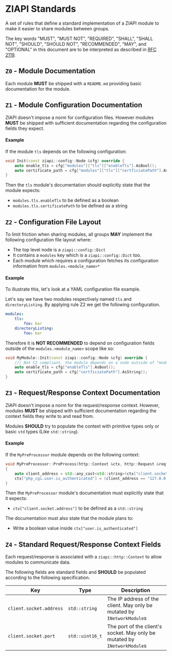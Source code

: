 # ZIAPI Standards

A set of rules that define a standard implementation of a ZIAPI module to make it easier to share modules between groups.

The key words "MUST", "MUST NOT", "REQUIRED", "SHALL", "SHALL NOT", "SHOULD", "SHOULD NOT", "RECOMMENDED", "MAY", and "OPTIONAL" in this document are to be interpreted as described in [RFC 2119](https://datatracker.ietf.org/doc/html/rfc2119).

## `Z0` - Module Documentation

Each module **MUST** be shipped with a `README.md` providing basic documentation for the module.

## `Z1` - Module Configuration Documentation

ZIAPI doesn't impose a norm for configuration files. However modules **MUST** be shipped with sufficient documentation regarding the configuration fields they expect.

#### Example

If the module `tls` depends on the following configuration:

```c++
void Init(const ziapi::config::Node &cfg) override {
    auto enable_tls = cfg["modules"]["tls"]["enableTls"].AsBool();
    auto certificate_path = cfg["modules"]["tls"]["certficiatePath"].AsString();
}
```

Then the `tls` module's documentation should explicitly state that the module expects:
- `modules.tls.enableTls` to be defined as a boolean
- `modules.tls.certificatePath` to be defined as a string

## `Z2` - Configuration File Layout

To limit friction when sharing modules, all groups **MAY** implement the following configuration file layout where:
- The top level node is a `ziapi::config::Dict`
- It contains a `modules` key which is a `ziapi::config::Dict` too.
- Each module which requires a configuration fetches its configuration information from `modules.<module_name>*`

#### Example

To illustrate this, let's look at a YAML configuration file example.

Let's say we have two modules respectively named `tls` and `directoryListing`. By applying rule Z2 we get the following configuration.

```yaml
modules:
    tls:
        foo: bar
    directoryListing:
        foo: bar
```

Therefore it is **NOT RECOMMENDED** to depend on configuration fields outside of the `modules.<module_name>` scope like so:

```c++
void MyModule::Init(const ziapi::config::Node &cfg) override {
    /// Not C2 compliant, the module depends on a node outside of "modules.<module_name>".
    auto enable_tls = cfg["enableTls"].AsBool();
    auto certificate_path = cfg["certficiatePath"].AsString();
}
```

## `Z3` - Request/Response Context Documentation

ZIAPI doesn't impose a norm for the request/response context. However, modules **MUST** be shipped with sufficient documentation regarding the context fields they write to and read from.

Modules **SHOULD** try to populate the context with primitive types only or basic `std` types (Like `std::string`).

#### Example

If the `MyPreProcessor` module depends on the following context:

```c++
void MyPreProcessor::PreProcess(http::Context &ctx, http::Request &req)
{
    auto client_address = std::any_cast<std::string>(ctx["client.socket.address"]);
    ctx["php_cgi.user.is_authenticated"] = (client_address == "127.0.0.1");
}
```

Then the `MyPreProcessor` module's documentation must explicitly state that it expects:
- `ctx["client.socket.address"]` to be defined as a `std::string`

The documentation must also state that the module plans to:
- Write a boolean value inside `ctx["user.is_authenticated"]`

## `Z4` - Standard Request/Response Context Fields

Each request/response is associated with a `ziapi::http::Context` to allow modules to communicate data.

The following fields are standard fields and **SHOULD** be populated according to the following specification.

| Key                     | Type            | Description                                                                |
|-------------------------|-----------------|----------------------------------------------------------------------------|
| `client.socket.address` | `std::string`   | The IP address of the client. May only be mutated by `INetworkModule`s     |
| `client.socket.port`    | `std::uint16_t` | The port of the client's socket. May only be mutated by  `INetworkModule`s |

